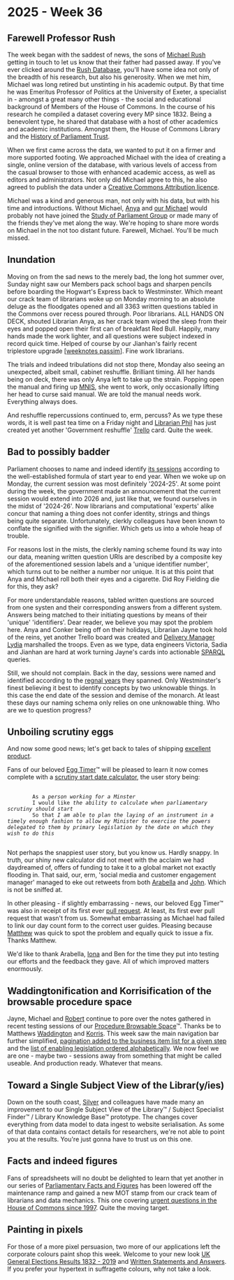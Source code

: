 # 2025 - Week 36

## Farewell Professor Rush

The week began with the saddest of news, the sons of [Michael Rush](https://psaparliaments.org/2021/02/24/professor-michael-rush/) getting in touch to let us know that their father had passed away. If you've ever clicked around the [Rush Database](https://membersafter1832.historyofparliamentonline.org/), you'll have some idea not only of the breadth of his research, but also his generosity. When we met him, Michael was long retired but unstinting in his academic output. By that time he was Emeritus Professor of Politics at the University of Exeter, a specialist in - amongst a great many other things - the social and educational background of Members of the House of Commons. In the course of his research he compiled a dataset covering every MP since 1832. Being a benevolent type, he shared that database with a host of other academics and academic institutions. Amongst them, the House of Commons Library and the [History of Parliament Trust](https://www.historyofparliamentonline.org/).

When we first came across the data, we wanted to put it on a firmer and more supported footing. We approached Michael with the idea of creating a single, online version of the database, with various levels of access from the casual browser to those with enhanced academic access, as well as editors and administrators. Not only did Michael agree to this, he also agreed to publish the data under a [Creative Commons Attribution licence](https://creativecommons.org/licenses/by/4.0/).

Michael was a kind and generous man, not only with his data, but with his time and introductions. Without Michael, [Anya](https://bsky.app/profile/anyaso.bsky.social) and [our Michael](https://bsky.app/profile/fantasticlife.bsky.social) would probably not have joined the [Study of Parliament Group](https://studyofparliamentgroup.org/) or made many of the friends they've met along the way. We're hoping to share more words on Michael in the not too distant future. Farewell, Michael. You'll be much missed.

## Inundation

Moving on from the sad news to the merely bad, the long hot summer over, Sunday night saw our Members pack school bags and sharpen pencils before boarding the Hogwart's Express back to Westminster. Which meant our crack team of librarians woke up on Monday morning to an absolute deluge as the floodgates opened and all 3363 written questions tabled in the Commons over recess poured through. Poor librarians. ALL HANDS ON DECK, shouted Librarian Anya, as her crack team wiped the sleep from their eyes and popped open their first can of breakfast Red Bull. Happily, many hands made the work lighter, and all questions were subject indexed in record quick time. Helped of course by our Jianhan's fairly recent triplestore upgrade [[weeknotes passim](https://ukparliament.github.io/ontologies/meta/weeknotes/2025/18/#librarian-of-the-week)]. Fine work librarians.

The trials and indeed tribulations did not stop there, Monday also seeing an unexpected, albeit small, cabinet reshuffle. Brilliant timing. All her hands being on deck, there was only Anya left to take up the strain. Popping open the manual and firing up [MNIS](https://data.parliament.uk/membersdataplatform/), she went to work, only occasionally lifting her head to curse said manual. We are told the manual needs work. Everything always does.

And reshuffle repercussions continued to, erm, percuss? As we type these words, it is well past tea time on a Friday night and [Librarian Phil](https://bsky.app/profile/philbgorman.bsky.social) has just created yet another 'Government reshuffle' [Trello](https://trello.com/c/zU3Dsnbj) card. Quite the week.

## Bad to possibly badder

Parliament chooses to name and indeed identify [its sessions](https://api.parliament.uk/regnal-years/sessions) according to the well-established formula of start year to end year. When we woke up on Monday, the current session was most definitely '2024-25'. At some point during the week, the government made an announcement that the current session would extend into 2026 and, just like that, we found ourselves in the midst of '2024-26'. Now librarians and computational 'experts' alike concur that naming a thing does not confer identity, strings and things being quite separate. Unfortunately, clerkly colleagues have been known to conflate the signified with the signifier. Which gets us into a whole heap of trouble.

For reasons lost in the mists, the clerkly naming scheme found its way into our data, meaning written question URIs are described by a composite key of the aforementioned session labels and a 'unique identifier number', which turns out to be neither a number nor unique. It is at this point that Anya and Michael roll both their eyes and a cigarette. Did Roy Fielding die for this, they ask?

For more understandable reasons, tabled written questions are sourced from one systen and their corresponding answers from a different system. Answers being matched to their initiating questions by means of their 'unique' 'identifiers'. Dear reader, we believe you may spot the problem here. Anya and Conker being off on their holidays, Librarian Jayne took hold of the reins, yet another Trello board was created and [Delivery Manager Lydia](https://bsky.app/profile/lydiakeegal.bsky.social) marshalled the troops. Even as we type, data engineers Victoria, Sadia and Jianhan are hard at work turning Jayne's cards into actionable [SPARQL](https://en.wikipedia.org/wiki/SPARQL) queries.

Still, we should not complain. Back in the day, sessions were named and identified according to the [regnal years](https://api.parliament.uk/regnal-years/regnal-years) they spanned. Only Westminster's finest believing it best to identify concepts by two unknowable things. In this case the end date of the session and demise of the monarch. At least these days our naming schema only relies on one unknowable thing. Who are we to question progress?

## Unboiling scrutiny eggs

And now some good news; let's get back to tales of shipping [excellent product](https://bsky.app/search?q=%23excellentproduct).

Fans of our beloved [Egg Timer](https://api.parliament.uk/egg-timer)&trade; will be pleased to learn it now comes complete with a [scrutiny start date calculator](https://api.parliament.uk/egg-timer/reverse-calculator), the user story being:

<pre>
	<code>
		As a <em>person working for a Minster</em>
		I would like <em>the ability to calculate when parliamentary scrutiny should start</em>
		So that <em>I am able to plan the laying of an instrument in a timely enough fashion to allow my Minister to exercise the powers delegated to them by primary legislation by the date on which they wish to do this</em>
	</code>
</pre>

Not perhaps the snappiest user story, but you know us. Hardly snappy. In truth, our shiny new calculator did not meet with the acclaim we had daydreamed of, offers of funding to take it to a global market not exactly flooding in. That said, our, erm, 'social media and customer engagement manager' managed to eke out retweets from both [Arabella](https://bsky.app/profile/arabellalaw.bsky.social) and [John](https://bsky.app/profile/johnlsheridan.bsky.social). Which is not be sniffed at.

In other pleasing - if slightly embarrassing - news, our beloved Egg Timer&trade; was also in receipt of its first ever [pull request](https://github.com/ukparliament/egg-timer/pull/60). At least, its first ever pull request that wasn't from us. Somewhat embarrassing as Michael had failed to link our day count form to the correct user guides. Pleasing because [Matthew](https://dracos.co.uk/about/) was quick to spot the problem and equally quick to issue a fix. Thanks Matthew.

We'd like to thank Arabella, [Iona](https://bsky.app/profile/singlecrow.bsky.social) and Ben for the time they put into testing our efforts and the feedback they gave. All of which improved matters enormously.

## Waddingtonification and Korrisification of the browsable procedure space

Jayne, Michael and [Robert](https://bsky.app/profile/robert-brook.com) continue to pore over the notes gathered in recent testing sessions of our [Procedure Browsable Space](https://api.parliament.uk/procedure-browser)&trade;. Thanks be to Matthews [Waddington](https://bsky.app/profile/mattwadd.bsky.social) and [Korris](https://bsky.app/profile/mattkorris.bsky.social). This week saw the main navigation bar further simplified, [pagination added to the business item list for a given step](https://api.parliament.uk/procedure-browser/steps/JpQ96n8T) and the [list of enabling legislation ordered alphabetically](https://api.parliament.uk/procedure-browser/enabling-legislation/a-z/a). We now feel we are one - maybe two - sessions away from something that might be called useable. And production ready. Whatever that means.

## Toward a Single Subject View of the Librar(y/ies)

Down on the south coast, [Silver](https://bsky.app/profile/silveroliver.bsky.social) and colleagues have made many an improvement to our Single Subject View of the Library&trade; / Subject Specialist Finder&trade; / Library Knowledge Base&trade; prototype. The changes cover everything from data model to data ingest to website serialisation. As some of that data contains contact details for researchers, we're not able to point you at the results. You're just gonna have to trust us on this one.

## Facts and indeed figures

Fans of spreadsheets will no doubt be delighted to learn that yet another in our series of [Parliamentary Facts and Figures](https://commonslibrary.parliament.uk/tag/parliament-facts-and-figures/) has been lowered off the maintenance ramp and gained a new MOT stamp from our crack team of librarians and data mechanics. This one covering [urgent questions in the House of Commons since 1997](https://commonslibrary.parliament.uk/research-briefings/cbp-8344/). Quite the moving target.

## Painting in pixels

For those of a more pixel persuasion, two more of our applications left the corporate colours paint shop this week. Welcome to your new look [UK General Elections Results 1832 - 2019](https://api.parliament.uk/uk-general-elections) and [Written Statements and Answers](https://api.parliament.uk/written-answers). If you prefer your hypertext in suffragette colours, why not take a look.
